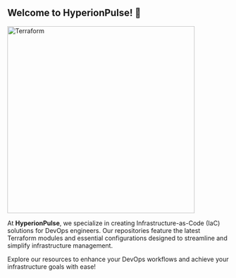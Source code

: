 ## Welcome to **HyperionPulse**! 🚀

<img alt="Terraform" src="https://www.datocms-assets.com/2885/1629941242-logo-terraform-main.svg" width="425px">

At **HyperionPulse**, we specialize in creating Infrastructure-as-Code (IaC) solutions for DevOps engineers. Our repositories feature the latest Terraform modules and essential configurations designed to streamline and simplify infrastructure management.

Explore our resources to enhance your DevOps workflows and achieve your infrastructure goals with ease!
